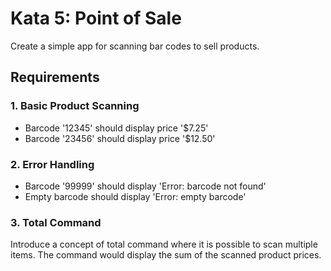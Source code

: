 # Kata 5: Point of Sale

Create a simple app for scanning bar codes to sell products.

## Requirements

### 1. Basic Product Scanning
- Barcode '12345' should display price '$7.25'
- Barcode '23456' should display price '$12.50'

### 2. Error Handling
- Barcode '99999' should display 'Error: barcode not found'
- Empty barcode should display 'Error: empty barcode'

### 3. Total Command
Introduce a concept of total command where it is possible to scan multiple items. The command would display the sum of the scanned product prices.